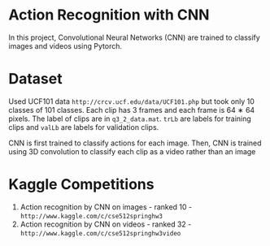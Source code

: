 # Action Recognition with CNN
In this project, Convolutional Neural Networks (CNN) are trained to classify images and videos using Pytorch. 

# Dataset
Used UCF101 data `http://crcv.ucf.edu/data/UCF101.php` but took only 10 classes of 101 classes. Each clip has 3 frames and each frame is 64 ∗ 64 pixels. The label of clips are in `q3_2_data.mat`. `trLb` are labels for training clips and `valLb` are labels for validation clips. 

CNN is first trained to classify actions for each image. Then, CNN is trained using 3D convolution to classify each clip as a video rather than an image

# Kaggle Competitions
1. Action recognition by CNN on images - ranked 10 - `http://www.kaggle.com/c/cse512springhw3`
2. Action recognition by CNN on videos - ranked 32 - `http://www.kaggle.com/c/cse512springhw3video`
